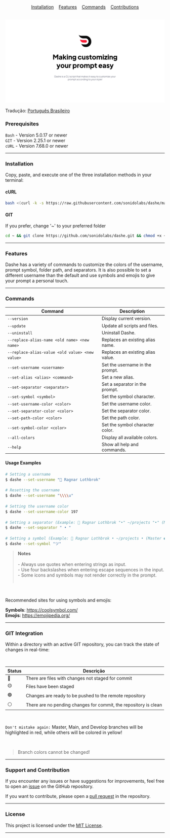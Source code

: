 <div align="center">
  <a href="#installation">Installation</a> 
  &nbsp;&nbsp;
  <a href="#features">Features</a> 
  &nbsp;&nbsp;
  <a href="#commands">Commands</a>
  &nbsp;&nbsp;
  <a href="#support-and-contribution">Contributions</a>
</div>

<br>

![Dashe banner](/src/imgs/dashe_cover_en.png)


Tradução: [Português Brasileiro](./README.pt-BR.md)

### Prerequisites

`Bash` - Version 5.0.17 or newer <br>
`GIT` - Version 2.25.1 or newer <br>
`cURL` - Version 7.68.0 or newer

---

### Installation

Copy, paste, and execute one of the three installation methods in your terminal:

#### cURL
```bash
bash <(curl -k -s https://raw.githubusercontent.com/sonidolabs/dashe/master/install.sh)
```

#### GIT
If you prefer, change '~' to your preferred folder
```bash
cd ~ && git clone https://github.com/sonidolabs/dashe.git && chmod +x ~/dashe/install.sh && ~/dashe/install.sh
```
---

### Features

Dashe has a variety of commands to customize the colors of the username, prompt symbol, folder path, and separators. It is also possible to set a different username than the default and use symbols and emojis to give your prompt a personal touch.

---

### Commands

| Command                                               | Description                            |
| -----------                                           | -----------                            |
| `--version`                                           | Display current version.               |
| `--update`                                            | Update all scripts and files.          |
| `--uninstall`                                         | Uninstall Dashe.                       |
| `--replace-alias-name <old name> <new name>`          | Replaces an existing alias name.       |
| `--replace-alias-value <old value> <new value>`       | Replaces an existing alias value.      |
| `--set-username <username>`                           | Set the username in the prompt.        |
| `--set-alias <alias> <command>`                       | Set a new alias.                       |
| `--set-separator <separator>`                         | Set a separator in the prompt.         |
| `--set-symbol <symbol>`                               | Set the symbol character.              |
| `--set-username-color <color>`                        | Set the username color.                |
| `--set-separator-color <color>`                       | Set the separator color.               |
| `--set-path-color <color>`                            | Set the path color.                    |
| `--set-symbol-color <color>`                          | Set the symbol character color.        |
| `--all-colors`                                        | Display all available colors.          |
| `--help`                                              | Show all help and commands.            |

#### Usage Examples

```bash
# Setting a username
$ dashe --set-username "👑 Ragnar Lothbrok"

# Resetting the username
$ dashe --set-username "\\\\u"

# Setting the username color
$ dashe --set-username-color 197

# Setting a separator (Example: 👑 Ragnar Lothbrok "•" ~/projects "•" (Master ●) ツ)
$ dashe --set-separator " • "

# Setting a symbol (Example: 👑 Ragnar Lothbrok • ~/projects • (Master ●) "ツ")
$ dashe --set-symbol "ツ"
```

> **Notes** <br><br>
> \- Always use quotes when entering strings as input.<br>
> \- Use four backslashes when entering escape sequences in the input.<br>
> \- Some icons and symbols may not render correctly in the prompt.<br><br>

<br>

Recommended sites for using symbols and emojis:

**Symbols**: https://coolsymbol.com/ <br>
**Emojis**: https://emojipedia.org/

---

### GIT Integration

Within a directory with an active GIT repository, you can track the state of changes in real-time:

<br>

| Status      | Descrição |
| ----------- | ----------- |
| 🔴 | There are files with changes not staged for commit |
| 🟡 | Files have been staged |
| 🟢 | Changes are ready to be pushed to the remote repository |
| ⚪ | There are no pending changes for commit, the repository is clean |

<br>

`Don't mistake again:` Master, Main, and Develop branches will be highlighted in red, while others will be colored in yellow!

<br>

> Branch colors cannot be changed!

---

### Support and Contribution

If you encounter any issues or have suggestions for improvements, feel free to open an [issue](https://github.com/sonidolabs/dashe/issues) on the GitHub repository.

If you want to contribute, please open a [pull request](https://github.com/sonidolabs/dashe/pulls) in the repository.

---

### License

This project is licensed under the [MIT License](https://opensource.org/licenses/MIT).

---
